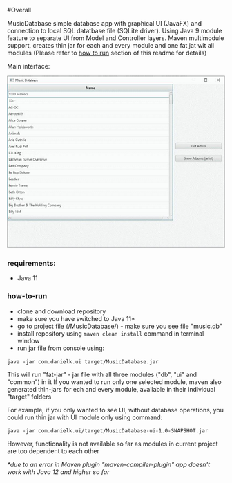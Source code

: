 #Overall

MusicDatabase simple database app with graphical UI (JavaFX) and connection to local SQL datatbase file (SQLite driver). 
Using Java 9 module feature to separate UI from Model and Controller layers. Maven multimodule support, creates thin jar for each and every module and one fat jat wit all modules (Please refer to [how to run](#how-to-run) section of this readme for details)

Main interface:

![screen_overall](screens/0_Overall.jpg)

### requirements:

- Java 11

### how-to-run

- clone and download repository
- make sure you have switched to Java 11*
- go to project file (/MusicDatabase/) - make sure you see file "music.db"
- install repository using ```maven clean install``` command in terminal window
- run jar file from console using: 
```$xslt
java -jar com.danielk.ui target/MusicDatabase.jar
```
This will run "fat-jar" - jar file with all three modules ("db", "ui" and "common") in it
If you wanted to run only one selected module, maven also generated thin-jars for ech and every module, available in their individual "target" folders 

For example, if you only wanted to see UI, without database operations, you could run thin jar with UI module only using command:

```
java -jar com.danielk.ui/target/MusicDatabase-ui-1.0-SNAPSHOT.jar
```

However, functionality is not available so far as modules in current project are too dependent to each other



_*due to an error in Maven plugin "maven-compiler-plugin" app doesn't work with Java 12 and higher so far_
